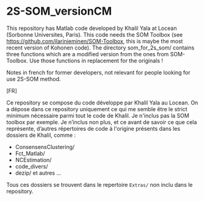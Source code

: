 # 2S-SOM_versionCM

This repository has Matlab code developed by Khalil Yala at Locean (Sorbonne Universites, Paris). This code needs the SOM Toolbox (see https://github.com/ilarinieminen/SOM-Toolbox, this is maybe the most recent version of Kohonen code). The directory som_for_2s_som/ contains three functions which are a modified version from the ones from SOM-Toolbox. Use those functions in replacement for the originals !

Notes in french for former developers, not relevant for people looking for use 2S-SOM method.




[FR]

Ce repository se compose du code développe par Khalil Yala au Locean.
On a dépose dans ce repository uniquement ce qui me semble être le
strict minimum nécessaire parmi tout le code de Khalil.  Je n'inclus
pas la SOM toolbox par exemple.  Je n’inclus non plus, et ce avant de
savoir ce que cela représente, d’autres répertoires de code à
l'origine présents dans les dossiers de Khalil, comme :

 - ConsensensClustering/
 - Fct_Matlab/
 - NCEstimation/
 - code_divers/
 - dezip/
et autres ...

Tous ces dossiers se trouvent dans le repertoire `Extras/` non inclu dans le
repository.
